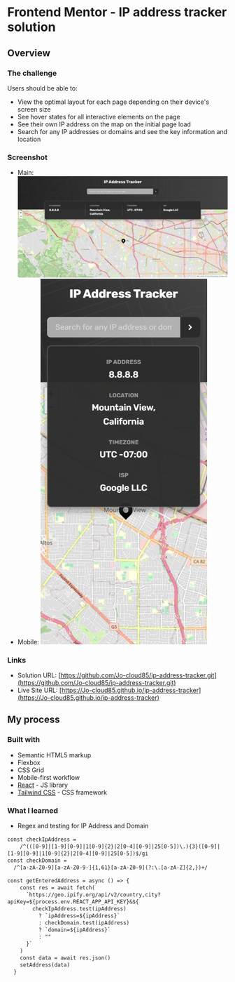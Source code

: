 # Frontend Mentor - IP address tracker solution

## Overview

### The challenge

Users should be able to:

- View the optimal layout for each page depending on their device's screen size
- See hover states for all interactive elements on the page
- See their own IP address on the map on the initial page load
- Search for any IP addresses or domains and see the key information and location

### Screenshot

- Main: ![./src/screenshots/desktop.png](./src/screenshots/desktop.png)
- Mobile: ![./src/screenshots/mobile.png](./src/screenshots/mobile.png)

### Links

- Solution URL: [https://github.com/Jo-cloud85/ip-address-tracker.git](https://github.com/Jo-cloud85/ip-address-tracker.git)
- Live Site URL: [https://Jo-cloud85.github.io/ip-address-tracker](https://Jo-cloud85.github.io/ip-address-tracker)


## My process

### Built with

- Semantic HTML5 markup
- Flexbox
- CSS Grid
- Mobile-first workflow
- [React](https://reactjs.org/) - JS library
- [Tailwind CSS](https://tailwindcss.com/docs/installation/using-postcss) - CSS framework

### What I learned

- Regex and testing for IP Address and Domain
```
const checkIpAddress =
    /^(([0-9]|[1-9][0-9]|1[0-9]{2}|2[0-4][0-9]|25[0-5])\.){3}([0-9]|[1-9][0-9]|1[0-9]{2}|2[0-4][0-9]|25[0-5])$/gi
const checkDomain =
  /^[a-zA-Z0-9][a-zA-Z0-9-]{1,61}[a-zA-Z0-9](?:\.[a-zA-Z]{2,})+/
```
```
const getEnteredAddress = async () => {
    const res = await fetch(
      `https://geo.ipify.org/api/v2/country,city?apiKey=${process.env.REACT_APP_API_KEY}&${
        checkIpAddress.test(ipAddress)
          ? `ipAddress=${ipAddress}`
          : checkDomain.test(ipAddress)
          ? `domain=${ipAddress}`
          : ""
      }`
    )
    const data = await res.json()
    setAddress(data) 
  }
```